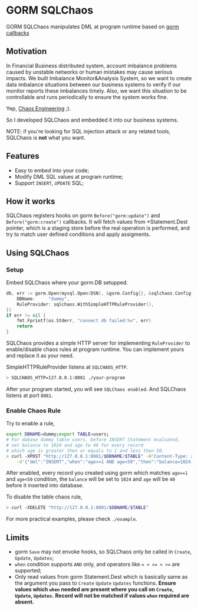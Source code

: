 # GORM SQLChaos

GORM SQLChaos manipulates DML at program runtime based on [gorm callbacks](https://gorm.io/docs/write_plugins.html)

## Motivation

In Financial Business distributed system, account imbalance problems caused by unstable networks
or human mistakes may cause serious impacts. We built Imbalance Monitor&Analysis System,
so we want to create data imbalance situations between our business systems to verify
if our monitor reports these imbalances timely.
Also, we want this situation to be controllable and runs periodically to ensure the system works fine.

Yep, [Chaos Engineering](https://principlesofchaos.org/) ;).

So I developed SQLChaos and embedded it into our business systems.

NOTE: if you're looking for SQL injection attack or any related tools, SQLChaos is **not** what you want.

## Features

* Easy to embed into your code;
* Modify DML SQL values at program runtime;
* Support `INSERT`, `UPDATE` SQL;

## How it works

SQLChaos registers hooks on gorm `Before("gorm:update")` and `Before("gorm:create")` callbacks.
It will fetch values from *Statement.Dest pointer, which is a staging store before the real operation is performed,
and try to match user defined conditions and apply assigments.

## Using SQLChaos

### Setup

Embed SQLChaos where your gorm.DB setupped.

```go
db, err := gorm.Open(mysql.Open(DSN), &gorm.Config{}, &sqlchaos.Config{
    DBName:     "dummy",
    RuleProvider: sqlchaos.WithSimpleHTTPRuleProvider(),
})
if err != nil {
    fmt.Fprintf(os.Stderr, "connect db failed:%v", err)
    return
}
```

SQLChaos provides a simple HTTP server for implementing `RuleProvider` to enable/disable
chaos rules at program runtime. You can implement yours and replace it as your need.

SimpleHTTPRuleProvider listens at `SQLCHAOS_HTTP`.

```bash
> SQLCHAOS_HTTP=127.0.0.1:8081 ./your-program
```

After your program started, you will see `SQLChaos enabled`. And SQLChaos listens at port `8081`.

### Enable Chaos Rule

Try to enable a rule,
```bash
export DBNAME=dummy;export TABLE=users;
# For dabase dummy table users, before INSERT Statement evaluated,
# set balance to 1024 and age to 40 for every record
# which age is greater then or equals to 1 and less then 50.
> curl -XPOST "http://127.0.0.1:8081/$DBNAME/$TABLE" -H'Content-Type: application/json' \
    -d'{"dml":"INSERT","when":"age>=1 AND age<50","then":"balance=1024,age=40"}'
```

After enabled, every record you created using gorm which matches `age>=1` and `age<50` condition, 
the `balance` will be set to `1024` and `age` will be `40` before it inserted into database.

To disable the table chaos rule,
```bash
> curl -XDELETE "http://127.0.0.1:8081/$DBNAME/$TABLE" 
```

For more practical examples, please check `./example`.

## Limits

* gorm `Save` may not envoke hooks, so SQLChaos only be called in `Create`, `Update`, `Updates`;
* `when` condition supports `AND` only, and operators like `= < <= > >=` are supported;
* Only read values from gorm Statement.Dest which is basically same as
    the argument you pass to `Create` `Update` `Updates` functions.
    **Ensure values which `when` needed are present where you call on `Create`, `Update`, `Updates`.**
    **Record will not be matched if values `when` required are absent.**
